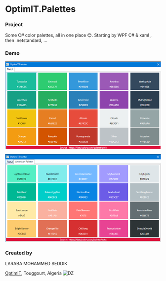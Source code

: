 # OptimIT.Palettes

### Project
Some C# color palettes, all in one place 😊. Starting by WPF C# & xaml , then .netstandard, ...

### Demo

![Demo app](https://raw.githubusercontent.com/seddik/optimit.palettes/master/img/main.png)

![Demo app](https://raw.githubusercontent.com/seddik/optimit.palettes/master/img/main2.png)


### Created by
LARABA MOHAMMED SEDDIK

[OptimIT](https://optimit.dz "OptimIT"), Touggourt, Algeria ![DZ](https://www.countryflags.io/dz/shiny/24.png)

